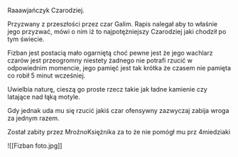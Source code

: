 Raaawjańczyk Czarodziej.

Przyzwany z przeszłości przez czar Galim. Rapis nalegał aby to właśnie jego przyzwać, mówi o nim iż to najpotężniejszy Czarodziej jaki chodził po tym świecie.

Fizban jest postacią mało ogarniętą choć pewne jest że jego wachlarz czarów jest przeogromny niestety żadnego nie potrafi rzucić w odpowiednim momencie, jego pamięć jest tak krótka że czasem nie pamięta co robił 5 minut wcześniej.

Uwielbia naturę, cieszą go proste rzecz takie jak ładne kamienie czy latające nad łąką motyle.

Gdy jednak uda mu się rzucić jakiś czar ofensywny zazwyczaj zabija wroga za jednym razem.

Został zabity przez MroźnoKsiężnika za to że nie pomógł mu prz 4miedziaki

![[Fizban foto.jpg]]